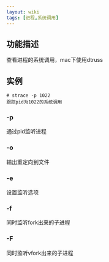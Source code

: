 ```yaml
---
layout: wiki
tags: [进程,系统调用]
---
```


## 功能描述

查看进程的系统调用，mac下使用dtruss

## 实例

```
# strace -p 1022
跟踪pid为1022的系统调用
```

### -p

通过pid监听进程

### -o

输出重定向到文件

### -e

设置监听选项

### -f

同时监听fork出来的子进程

### -F

同时监听vfork出来的子进程
